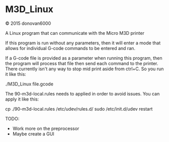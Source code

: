 # M3D_Linux
© 2015 donovan6000

A Linux program that can communicate with the Micro M3D printer

If this program is run without any parameters, then it will enter a mode that allows for individual G-code commands to be entered and ran.

If a G-code file is provided as a parameter when running this program, then the program will process that file then send each command to the printer. There currently isn't any way to stop mid print aside from ctrl+C. So you run it like this:

./M3D_Linux file.gcode

The 90-m3d-local.rules needs to applied in order to avoid issues. You can apply it like this:

cp ./90-m3d-local.rules /etc/udev/rules.d/
sudo /etc/init.d/udev restart


TODO:
* Work more on the preprocessor
* Maybe create a GUI
